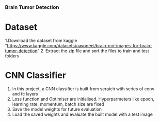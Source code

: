 ### Brain Tumor Detection
# Dataset
1.Download the dataset from kaggle "https://www.kaggle.com/datasets/navoneel/brain-mri-images-for-brain-tumor-detection"
2. Extract the zip file and sort the files to train and test folders

# CNN Classifier
1. In this project, a CNN classifier is built from scratch with series of conv and fc layers
2. Loss function and Optimiser are initialised. Hyperparmeters like epoch, learning rate, momentum, batch size are fixed
3. Save the model weights for future evaluation
4. Load the saved weights and evaluate the built model with a test image

 
